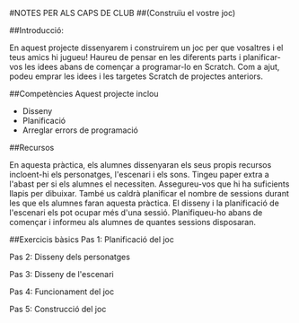#NOTES PER ALS CAPS DE CLUB
##(Construïu el vostre joc)##Introducció:En aquest projecte dissenyarem i construirem un joc per que vosaltres i el teus amics hi jugueu! Haureu de pensar en les diferents parts i planificar-vos les idees abans de començar a programar-lo en Scratch. Com a ajut, podeu emprar les idees i les targetes Scratch de projectes anteriors.##CompetènciesAquest projecte inclou 
* Disseny* Planificació* Arreglar errors de programació##RecursosEn aquesta pràctica, els alumnes dissenyaran els seus propis recursos incloent-hi els personatges, l'escenari i els sons.Tingeu paper extra a l'abast per si els alumnes el necessiten. Assegureu-vos que hi ha suficients llapis per dibuixar. També us caldrà planificar el nombre de sessions durant les que els alumnes faran aquesta pràctica. El disseny i la planificació de l'escenari els pot ocupar més d'una sessió. Planifiqueu-ho abans de començar i informeu als alumnes de quantes sessions disposaran.
##Exercicis bàsicsPas 1: Planificació del jocPas 2: Disseny dels personatgesPas 3: Disseny de l'escenariPas 4: Funcionament del joc 
Pas 5: Construcció del joc